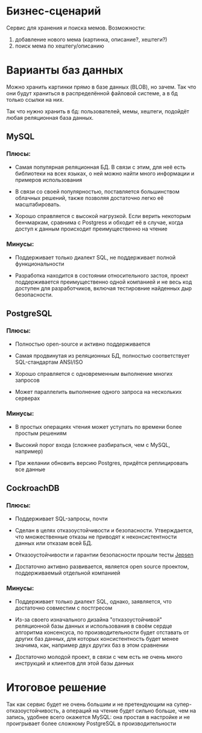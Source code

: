 # Бизнес-сценарий

Сервис для хранения и поиска мемов.
Возможности: 
1. добавление нового мема (картинка, описание?, хештеги?)
2. поиск мема по хештегу/описанию

# Варианты баз данных

Можно хранить картинки прямо в базе данных (BLOB), но зачем. 
Так что они будут храниться в распределённой файловой системе, а в бд только ссылки на них.

Так что нужно хранить в бд: пользователей, мемы, хештеги, подойдёт любая реляционная база данных.

## MySQL

### Плюсы:
* Самая популярная реляционная БД. В связи с этим, для неё есть библиотеки на всех языках, о ней можно найти много информации и примеров использования

* В связи со своей популярностью, поставляется большинством облачных решений, также позволяя достаточно легко её масштабировать.

* Хорошо справляется с высокой нагрузкой. Если верить некоторым бенчмаркам, сравнима с Postgress и обходит её в случае, когда доступ к данным происходит преимущественно на чтение


### Минусы:

* Поддерживает только диалект SQL, не поддерживает полной функциональности

* Разработка находится в состоянии относительного застоя, проект поддерживается преимущественно одной компанией 
и не весь код доступен для разработчиков, включая тестировние найденных дыр безопасности.

## PostgreSQL

### Плюсы:

* Полностью open-source и активно поддерживается

* Самая продвинутая из реляционных БД, полностью соответствует SQL-стандартам ANSI/ISO

* Хорошо справляется с одновременным выполнение многих запросов

* Может параллелить выполнение одного запроса на нескольких серверах

### Минусы:

* В простых операциях чтения может уступать по времени более простым решениям

* Высокий порог входа (сложнее разбираться, чем с MySQL, например)

* При желании обновить версию Postgres, придётся реплицировать все данные

## CockroachDB

### Плюсы:
* Поддерживает SQL-запросы, почти 

* Сделан в целях отказоустойчивости и безопасности. Утверждается, что множественные отказы не приводят к неконсистентности данных или отказам всей БД.

* Отказоустойчивости и гарантии безопасности прошли тесты [Jepsen](https://www.cockroachlabs.com/blog/cockroachdb-beta-passes-jepsen-testing)

* Достаточно активно развивается, является open source проектом, поддерживаемый отдельной компанией

### Минусы:

* Поддерживает только диалект SQL, однако, заявляется, что достаточно совместим с постгресом

* Из-за своего изначального дизайна "отказоустойчивой" реляционной базы данных и использования в своём сердце алгоритма консенсуса, 
по производительности будет отставать от других баз данных, для которых консистентность будет менее значима, как, например двух других баз в этом сравнении

* Достаточно молодой проект, в связи с чем есть не очень много инструкций и клиентов для этой базы данных

# Итоговое решение

Так как сервис будет не очень большим и не претендующим на супер-отказоустойчивость, а операций на чтение будет сильно больше, чем на запись, удобнее всего окажется MySQL: 
она простая в настройке и не проигрывает более сложному PostgreSQL в производительности